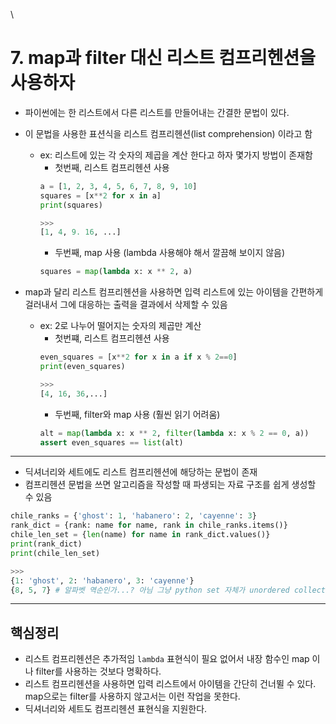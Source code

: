 \


# 7. map과 filter 대신 리스트 컴프리헨션을 사용하자

- 파이썬에는 한 리스트에서 다른 리스트를 만들어내는 간결한 문법이 있다.
- 이 문법을 사용한 표션식을 리스트 컴프리헨션(list comprehension) 이라고 함
  - ex: 리스트에 있는 각 숫자의 제곱을 계산 한다고 하자 몇가지 방법이 존재함
    - 첫번째, 리스트 컴프리헨션 사용
    ```python
    a = [1, 2, 3, 4, 5, 6, 7, 8, 9, 10]
    squares = [x**2 for x in a]
    print(squares)

    >>>
    [1, 4, 9. 16, ...]
    ```
    - 두번째, map 사용 (lambda 사용해야 해서 깔끔해 보이지 않음)
    ```python
    squares = map(lambda x: x ** 2, a)
    ```

- map과 달리 리스트 컴프리헨션을 사용하면 입력 리스트에 있는 아이템을 간편하게 걸러내서 그에 대응하는 출력을 결과에서 삭제할 수 있음
  - ex: 2로 나누어 떨어지는 숫자의 제곱만 계산
    - 첫번쨰, 리스트 컴프리헨션 사용
    ```python
    even_squares = [x**2 for x in a if x % 2==0]
    print(even_squares)

    >>>
    [4, 16, 36,...]
    ```
    - 두번째, filter와 map 사용 (훨씬 읽기 어려움)
    ```python
    alt = map(lambda x: x ** 2, filter(lambda x: x % 2 == 0, a))
    assert even_squares == list(alt)
    ```

---

- 딕셔너리와 세트에도 리스트 컴프리헨션에 해당하는 문법이 존재
- 컴프리헨션 문법을 쓰면 알고리즘을 작성할 때 파생되는 자료 구조를 쉽게 생성할 수 있음

```python
chile_ranks = {'ghost': 1, 'habanero': 2, 'cayenne': 3}
rank_dict = {rank: name for name, rank in chile_ranks.items()}
chile_len_set = {len(name) for name in rank_dict.values()}
print(rank_dict)
print(chile_len_set)

>>>
{1: 'ghost', 2: 'habanero', 3: 'cayenne'}
{8, 5, 7} # 알파벳 역순인가...? 아님 그냥 python set 자체가 unordered collection 임....
```

---

## 핵심정리

- 리스트 컴프리헨션은 추가적임 `lambda` 표현식이 필요 없어서 내장 함수인 map 이나 filter를 사용하는 것보다 명확하다.
- 리스트 컴프리헨션을 사용하면 입력 리스트에서 아이템을 간단히 건너뛸 수 있다. map으로는 filter를 사용하지 않고서는 이런 작업을 못한다.
- 딕셔너리와 세트도 컴프리헨션 표현식을 지원한다.
